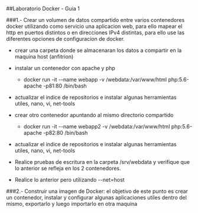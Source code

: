##Laboratorio Docker - Guia 1

###1.- Crear un volumen de datos compartido entre varios contenedores docker utilizando como servicio una aplicacion web, para ello mapear el http en puertos distintos o en direcciones IPv4 distintas, para ello use las diferentes opciones de configuracion de docker.

- crear una carpeta donde se almacenaran los datos a compartir en la maquina host (anfitrion)
- instalar un contenedor con apache y php
  - docker run -it --name webapp -v /webdata:/var/www/html php:5.6-apache -p81:80 /bin/bash

- actualizar el indice de repositorios e instalar algunas herramientas utiles, nano, vi, net-tools
- crear otro contenedor apuntando al mismo directorio compartido
  - docker run -it --name webapp2 -v /webdata:/var/www/html php:5.6-apache -p82:80 /bin/bash
- actualizar el indice de repositorios e instalar algunas herramientas utiles, nano, vi, net-tools
- Realice pruebas de escritura en la carpeta /srv/webdata y verifique que lo anterior se refleja en los 2 contenedores.
- Realice lo anterior pero utilizando --net=host


###2.- Construir una imagen de Docker: el objetivo de este punto es crear un contenedor, instalar y configurar algunas aplicaciones utiles dentro del mismo, exportarlo y luego importarlo en otra maquina
